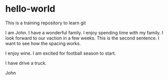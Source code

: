 # hello-world
This is a training repository to learn git

I am John. I have a wonderful family. I enjoy spending time with my family. I look forward to our vaction in a few weeks. 
This is the second sentence. I want to see how the spacing works. 

I enjoy wine. I am excited for football season to start. 


I have drive a truck. 


John 
